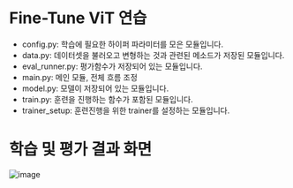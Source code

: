 # Fine-Tune ViT 연습

- config.py: 학습에 필요한 하이퍼 파라미터를 모은 모듈입니다.
- data.py: 데이터셋을 불러오고 변형하는 것과 관련된 메소드가 저장된 모듈입니다.
- eval_runner.py: 평가함수가 저장되어 있는 모듈입니다.
- main.py: 메인 모듈, 전체 흐름 조정
- model.py: 모델이 저장되어 있는 모듈입니다.
- train.py: 훈련을 진행하는 함수가 포함된 모듈입니다.
- trainer_setup: 훈련진행을 위한 trainer를 설정하는 모듈입니다.

# 학습 및 평가 결과 화면
![image](https://github.com/user-attachments/assets/805cc1ce-3756-4a8e-bbf0-6825fba6cd68)
